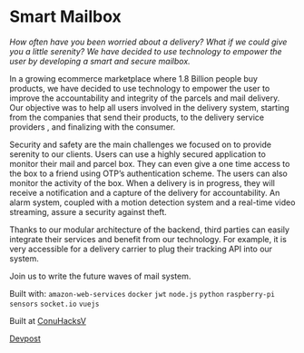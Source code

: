 # Smart Mailbox
*How often have you been worried about a delivery? What if we could give you a little serenity? We have decided to use technology to empower the user by developing a smart and secure mailbox.*

In a growing ecommerce marketplace where 1.8 Billion people buy products, we have decided to use technology to empower the user to improve the accountability and integrity of the parcels and mail delivery. Our objective was to help all users involved in the delivery system, starting from the companies that send their products, to the delivery service providers , and finalizing with the consumer.

Security and safety are the main challenges we focused on to provide serenity to our clients. Users can use a highly secured application to monitor their mail and parcel box. They can even give a one time access to the box to a friend using OTP’s authentication scheme. The users can also monitor the activity of the box. When a delivery is in progress, they will receive a notification and a capture of the delivery for accountability. An alarm system, coupled with a motion detection system and a real-time video streaming, assure a security against theft.

Thanks to our modular architecture of the backend, third parties can easily integrate their services and benefit from our technology. For example, it is very accessible for a delivery carrier to plug their tracking API into our system.

Join us to write the future waves of mail system.

Built with: `amazon-web-services` `docker` `jwt` `node.js` `python` `raspberry-pi`  `sensors`  `socket.io` `vuejs`

Built at [ConuHacksV](https://conuhacks.io/)

[Devpost](https://devpost.com/software/serenety-smart-mailbox)
